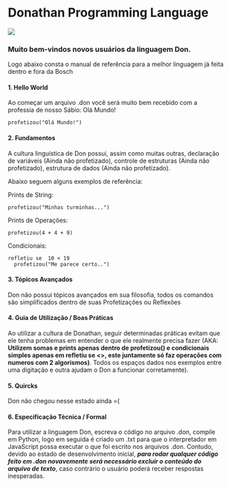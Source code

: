 Donathan Programming Language
======
![](https://avatars.githubusercontent.com/u/97134195?v=4)
### Muito bem-vindos novos usuários da linguagem Don.

Logo abaixo consta o manual de referência para a melhor linguagem já feita dentro e fora da Bosch

#### **1. Hello World**
Ao começar um arquivo .don você será muito bem recebido com a professia de nosso Sábio: Olá Mundo! 
```
profetizou("Olá Mundo!")
```

#### **2. Fundamentos**
A cultura linguística de Don possui, assim como muitas outras, declaração de variáveis (Ainda não profetizado), controle de estruturas (Ainda não profetizado), estrutura de dados (Ainda não profetizado).

Abaixo seguem alguns exemplos de referência:

Prints de String:
```
profetizou("Minhas turminhas...")
```

Prints de Operações:
```
profetizou(4 + 4 + 9)
```

Condicionais:
```
refletiu se  10 < 19
  profetizou("Me parece certo..")
```

#### **3. Tópicos Avançados**
Don não possui tópicos avançados em sua filosofia, todos os comandos são simplificados dentro de suas Profetizações ou Reflexões

#### **4. Guia de Utilização / Boas Práticas**
Ao utilizar a cultura de Donathan, seguir determinadas práticas evitam que ele tenha problemas em entender o que ele realmente precisa fazer (AKA: **Utilizem somas e prints apenas dentro de profetizou() e condicionais simples apenas em refletiu se <>, este juntamente só faz operações com numeros com 2 algorismos)**. Todos os espaços dados nos exemplos entre uma digitação e outra ajudam o Don a funcionar corretamente).

#### **5. Quircks**
Don não chegou nesse estado ainda =(

#### **6. Especificação Técnica / Formal**
Para utilizar a linguagem Don, escreva o código no arquivo .don, compile em Python, logo em seguida é criado um .txt para que o interpretador em JavaScript possa executar o que foi escrito nos arquivos .don. Contudo, devido ao estado de desenvolvimento inicial, **_para rodar qualquer código feito em .don novavemente será necessário excluir o conteúdo do arquivo de texto_**, caso contrário o usuário poderá receber respostas inesperadas.

